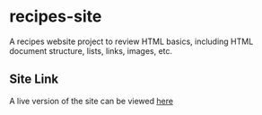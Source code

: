 # recipes-site

A recipes website project to review HTML basics, including HTML document structure, lists, links, images, etc.

## Site Link
A live version of the site can be viewed [here](https://joesegerdev.github.io/recipes-site)